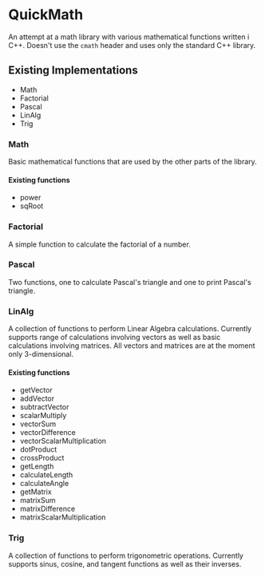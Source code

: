 # QuickMath
An attempt at a math library with various mathematical functions written i C++.
Doesn't use the `cmath` header and uses only the standard C++ library.

## Existing Implementations
* Math
* Factorial
* Pascal
* LinAlg
* Trig

### Math
Basic mathematical functions that are used by the other parts of the library.
#### Existing functions
* power
* sqRoot

### Factorial
A simple function to calculate the factorial of a number.

### Pascal
Two functions, one to calculate Pascal's triangle and one to print Pascal's
triangle.

### LinAlg
A collection of functions to perform Linear Algebra calculations. Currently supports range of calculations involving vectors as well as basic calculations involving matrices. All vectors and matrices are at the moment only 3-dimensional.
#### Existing functions
* getVector
* addVector
* subtractVector
* scalarMultiply
* vectorSum
* vectorDifference
* vectorScalarMultiplication
* dotProduct
* crossProduct
* getLength
* calculateLength
* calculateAngle
* getMatrix
* matrixSum
* matrixDifference
* matrixScalarMultiplication

### Trig
A collection of functions to perform trigonometric operations. Currently
supports sinus, cosine, and tangent functions as well as their inverses.
